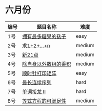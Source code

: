 # 六月份

**编号**|**题目名称**|**难度**
--------|------------|-------
1号|[拥有最多糖果的孩子](./第1题%201431.%20拥有最多糖果的孩子)|easy
2号|[求1+2+…+n](./第2题%20面试题64.%20求1+2+…+n)|medium
3号|[新21点](./第3题%20837.%20新21点)|medium
4号|[除自身以外数组的乘积](./第4题%20238.%20除自身以外数组的乘积)|medium
5号|[顺时针打印矩阵](./第5题%20面试题29.%20顺时针打印矩阵)|easy
6号|[最长连续序列](./第6题%20128.%20最长连续序列)|hard
7号|[单词接龙 II](./第7题%20126.%20单词接龙%20II)|hard
8号|[等式方程的可满足性](./第8题%20990.%20等式方程的可满足性)|medium
